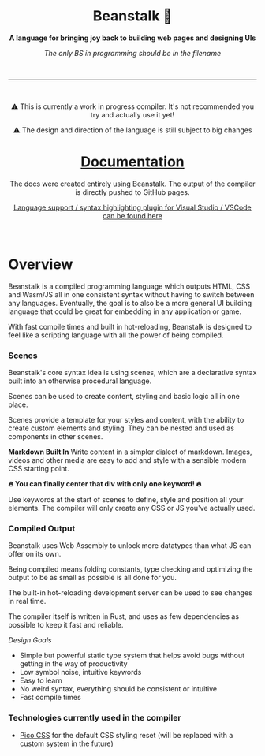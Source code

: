 <div align="center">

  <h1>Beanstalk 🌱</h1>

  <p>
    <strong>A language for bringing joy back to building web pages and designing UIs</strong>
  </p>

  *The only BS in programming should be in the filename*

  <br>

  ---
  <br>
  <p>⚠️ This is currently a work in progress compiler. It's not recommended you try and actually use it yet!</p>
  <p>⚠️ The design and direction of the language is still subject to big changes</p>

  <h1>
    <a href="https://nyejames.github.io/beanstalk">
      Documentation
    </a>
  </h1>
  <p>The docs were created entirely using Beanstalk. The output of the compiler is directly pushed to GitHub pages.</p>
  <a href="https://github.com/nyejames/beanstalk-plugin">Language support / syntax highlighting plugin for Visual Studio / VSCode can be found here</a>

</div>
<br>
<br>

# Overview
Beanstalk is a compiled programming language which outputs HTML, CSS and Wasm/JS all in one consistent syntax without having to switch between any languages. Eventually, the goal is to also be a more general UI building language that could be great for embedding in any application or game.

With fast compile times and built in hot-reloading, Beanstalk is designed to feel like a scripting language with all the power of being compiled.

### Scenes
Beanstalk's core syntax idea is using scenes, which are a declarative syntax built into an otherwise procedural language.

Scenes can be used to create content, styling and basic logic all in one place.

Scenes provide a template for your styles and content, with the ability to create custom elements and styling.
They can be nested and used as components in other scenes.

**Markdown Built In**
Write content in a simpler dialect of markdown. Images, videos and other media are easy to add and style with a sensible modern CSS starting point.

**🔥 You can finally center that div with only one keyword! 🔥**

Use keywords at the start of scenes to define, style and position all your elements.
The compiler will only create any CSS or JS you've actually used.

### Compiled Output
Beanstalk uses Web Assembly to unlock more datatypes than what JS can offer on its own.

Being compiled means folding constants, type checking and optimizing the output to be as small as possible is all done for you.

The built-in hot-reloading development server can be used to see changes in real time. 

The compiler itself is written in Rust, and uses as few dependencies as possible to keep it fast and reliable.

*Design Goals*
- Simple but powerful static type system that helps avoid bugs without getting in the way of productivity
- Low symbol noise, intuitive keywords
- Easy to learn
- No weird syntax, everything should be consistent or intuitive
- Fast compile times

### Technologies currently used in the compiler
- [Pico CSS](https://picocss.com/) for the default CSS styling reset (will be replaced with a custom system in the future)

<br>
